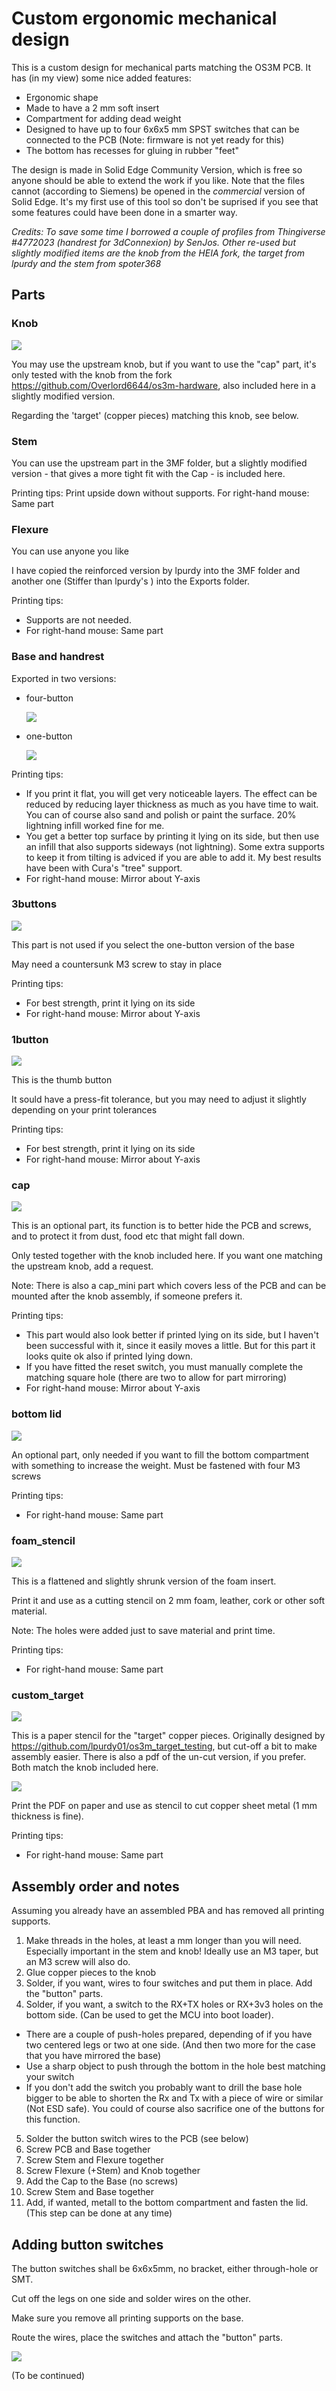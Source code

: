 # Custom ergonomic mechanical design


This is a custom design for mechanical parts matching the OS3M PCB. It has (in my view) some nice added features:
* Ergonomic shape 
* Made to have a 2 mm soft insert
* Compartment for adding dead weight
* Designed to have up to four 6x6x5 mm SPST switches that can be connected to the PCB (Note: firmware is not yet ready for this)
* The bottom has recesses for gluing in rubber "feet"

The design is made in Solid Edge Community Version, which is free so anyone should be able to extend the work if you like. Note that the files cannot (according to Siemens) be opened in the *commercial* version of Solid Edge. It's my first use of this tool so don't be suprised if you see that some features could have been done in a smarter way.

*Credits: To save some time I borrowed a couple of profiles from Thingiverse #4772023 (handrest for 3dConnexion) by SenJos. Other re-used but slightly modified items are the knob from the HEIA fork, the target from lpurdy and the stem from spoter368*

## Parts

### Knob

![](HEIA_knob.png?raw=true)

You may use the upstream knob, but if you want to use the "cap" part, it's only tested with the knob from the fork https://github.com/Overlord6644/os3m-hardware, also included here in a slightly modified version. 

Regarding the 'target' (copper pieces) matching this knob, see below.

### Stem 
You can use the upstream part in the 3MF folder, but a slightly modified version  - that gives a more tight fit with the Cap - is included here.

Printing tips:
Print upside down without supports.
For right-hand mouse: Same part

### Flexure 
You can use anyone you like

I have copied the reinforced version by lpurdy into the 3MF folder and another one (Stiffer than lpurdy's ) into the Exports folder.

Printing tips:

* Supports are not needed.
* For right-hand mouse: Same part

### Base and handrest

Exported in two versions:

   * four-button
		
		![](base_and_handrest_4_buttons.png?raw=true)
	
   * one-button
		
		![](base_and_handrest_1_buttons.png?raw=true)
	 
Printing tips:

  * If you print it flat, you will get very noticeable layers. The effect can be reduced by reducing layer thickness as much as you have time to wait. You can of course also sand and polish or paint the surface. 20% lightning infill worked fine for me.
  * You get a better top surface by printing it lying on its side, but then use an infill that also supports sideways (not lightning). Some extra supports to keep it from tilting is adviced if you are able to add it. My best results have been with Cura's "tree" support.
  * For right-hand mouse: Mirror about Y-axis

### 3buttons
![](3buttons.png?raw=true)

This part is not used if you select the one-button version of the base 

May need a countersunk M3 screw to stay in place

Printing tips:

   * For best strength, print it lying on its side
   * For right-hand mouse: Mirror about Y-axis

### 1button
 
![](1button.png?raw=true)

This is the thumb button

It sould have a press-fit tolerance, but you may need to adjust it slightly depending on your print tolerances

Printing tips:

* For best strength, print it lying on its side
* For right-hand mouse: Mirror about Y-axis

### cap
![](cap.png?raw=true)
	
This is an optional part, its function is to better hide the PCB and screws, and to protect it from dust, food etc that might fall down.

Only tested together with the knob included here. If you want one matching the upstream knob, add a request.

Note: There is also a cap_mini part which covers less of the PCB and can be mounted after the knob assembly, if someone prefers it.

Printing tips:

* This part would also look better if printed lying on its side, but I haven't been successful with it, since it easily moves a little. But for this part it looks quite ok also if printed lying down.
* If you have fitted the reset switch, you must manually complete the matching square hole (there are two to allow for part mirroring)
* For right-hand mouse: Mirror about Y-axis

### bottom lid 
 ![](bottom.png?raw=true)

An optional part, only needed if you want to fill the bottom compartment with something to increase the weight.
Must be fastened with four M3 screws

Printing tips:

* For right-hand mouse: Same part

### foam_stencil
![](foam_stensil.png?raw=true)

This is a flattened and slightly shrunk version of the foam insert. 

Print it and use as a cutting stencil on 2 mm foam, leather, cork or other soft material.

Note: The holes were added just to save material and print time.

Printing tips:

* For right-hand mouse: Same part

### custom_target
![](custom_target_mod.png?raw=true)

This is a paper stencil for the "target" copper pieces.  Originally designed by https://github.com/lpurdy01/os3m_target_testing, but cut-off a bit to make assembly easier. There is also a pdf of the un-cut version, if you prefer. Both match the knob included here.

![](custom_target.png?raw=true)

Print the PDF on paper and use as stencil to cut copper sheet metal (1 mm thickness is fine). 

Printing tips:

* For right-hand mouse: Same part

## Assembly order and notes

Assuming you already have an assembled PBA and has removed all printing supports.

1. Make threads in the holes, at least a mm longer than you will need. Especially important in the stem and knob!  Ideally use an M3 taper, but an M3 screw will also do.
2. Glue copper pieces to the knob
3. Solder, if you want, wires to four switches and put them in place. Add the "button" parts.
4. Solder, if you want, a switch to the RX+TX holes or RX+3v3 holes on the bottom side. (Can be used to get the MCU into boot loader). 
  * There are a couple of push-holes prepared, depending of if you have two centered legs or two at one side. (And then two more for the case that you have mirrored the base)
  * Use a sharp object to push through the bottom in the hole best matching your switch
  * If you don't add the switch you probably want to drill the base hole bigger to be able to shorten the Rx and Tx with a piece of wire or similar (Not ESD safe). You could of course also sacrifice one of the buttons for this function.
5. Solder the button switch wires to the PCB (see below)
6. Screw PCB and Base together
7. Screw Stem and Flexure together
8. Screw Flexure (+Stem) and Knob together
9. Add the Cap to the Base (no screws)
10. Screw Stem and Base together
11. Add, if wanted, metall to the bottom compartment and fasten the lid.  (This step can be done at any time)

## Adding button switches

The button switches shall be 6x6x5mm, no bracket, either through-hole or SMT. 

Cut off the legs on one side and solder wires on the other.

Make sure you remove all printing supports on the base.

Route the wires, place the switches and attach the "button" parts. 

![](3_switches_mounted.png?raw=true)

(To be continued)
